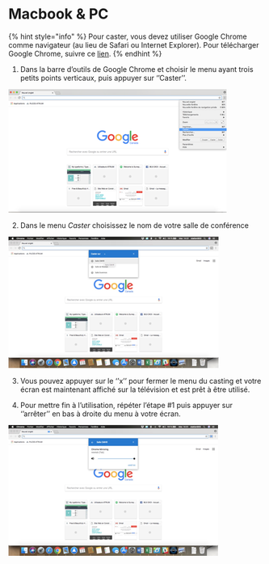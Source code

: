 # Macbook & PC

{% hint style="info" %}
Pour caster, vous devez utiliser Google Chrome comme navigateur \(au lieu de Safari ou Internet Explorer\). Pour télécharger Google Chrome, suivre ce [lien](https://www.google.fr/chrome/).
{% endhint %}

1. Dans la barre d’outils de Google Chrome et choisir le menu ayant trois petits points verticaux, puis appuyer sur ‘’Caster’’.

![Menu Google Chrome](../.gitbook/assets/image%20%287%29.png)

2. Dans le menu _Caster_ choisissez le nom de votre salle de conférence

![S&#xE9;lectionner la salle dans laquelle vous voulez Caster](../.gitbook/assets/image%20%288%29.png)

3. Vous pouvez appuyer sur le ‘’x’’ pour fermer le menu du casting et votre écran est maintenant affiché sur la télévision et est prêt à être utilisé. 

4. Pour mettre fin à l’utilisation, répéter l’étape \#1 puis appuyer sur ‘’arrêter’’ en bas à droite du menu à votre écran. 

![Mettre fin au Casting](../.gitbook/assets/image%20%285%29.png)

